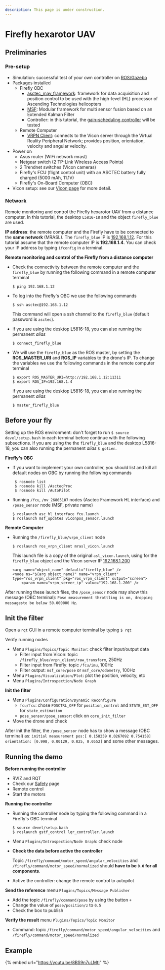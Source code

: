```yaml
---
description: This page is under construction.
---
```


# Firefly hexarotor UAV

## Preliminaries

### Pre-setup

* Simulation: successful test of your own controller on [ROS/Gazebo](http://gazebosim.org/)
* Packages installed
  * Firefly OBC
    * [asctec\_mav\_framework](https://github.com/MRASL/asctec_mav_framework): framework for data acquisition and position control to be used with the high-level \(HL\) processor of Ascending Technologies helicopters
    * [MSF](https://github.com/ethz-asl/ethzasl_msf): Modular framework for multi sensor fusion based  on an Extended Kalman Filter
    * Controller: in this tutorial, the [gain-scheduling controller](https://github.com/MRASL/gsft_control) will be tested
  * Remote Computer
    * [VRPN Client](/Equipment/Vicon/Usage): connects to the Vicon server through the Virtual Reality Peripheral Network; provides position, orientation, velocity and angular velocity.
* Power on
  * Asus router \(WiFi network mrasl\)
  * Netgear switch \(2 TP-Link Wireless Access Points\)
  * 2 Trendnet switches \(Vicon cameras\)
  * Firefly's FCU \(flight control unit\) with an ASCTEC battery fully charged \(5000 mAh, 11.1V\)
  * Firefly's On-Board Computer \(OBC\)
* Vicon setup: see our [Vicon page](../vicon/overview.md) for more detail.

### Network

Remote monitoring and control the Firefly hexarotor UAV from a distance computer. In this tutorial, the desktop `L5816-18` and the object `firefly_blue` are used.

**IP address**: the remote computer and the Firefly have to be connected to the **same network** \(MRASL\). The `firefly_blue` IP is [192.168.1.12](/Equipment/Networking/LAN.md). For this tutorial assume that the remote computer IP is **192.168.1.4**. You can check your IP address by typing `ifconfig` in a terminal.

**Remote monitoring and control of the Firefly from a distance computer**

* Check the connectivity between the remote computer and the `firefly_blue`  by running the following command in a remote computer terminal

  ```text
  $ ping 192.168.1.12
  ```

* To log into the Firefly's OBC we use the following commands

  ```text
  $ ssh asctec@192.168.1.12
  ```

  This command will open a ssh channel to the `firefly_blue` \(default password is `asctec`\). 

* If you are using the desktop L5816-18, you can also running the permanent _alias_ 

  ```text
  $ connect_firefly_blue
  ```

* We will use the `firefly_blue` as the ROS master, by setting the **ROS\_MASTER\_URI** and **ROS\_IP** variables to the drone's IP. To change the variables we use the following commands in the remote computer terminal

  ```text
  $ export ROS_MASTER_URI=http://192.168.1.12:11311
  $ export ROS_IP=192.168.1.4
  ```

  If you are using the desktop L5816-18, you can also running the permanent _alias_

  ```text
  $ master_firefly_blue
  ```

## Before your fly

Setting up the ROS environment: don't forget to run `$ source devel/setup.bash` in each terminal before continue with the following subsections. If you are using the the `firefly_blue` and the desktop L5816-18, you can also running the permanent _alias_ `$ gotien`.

**Firefly's OBC**

* If you want to implement your own controller, you should list and kill all default nodes on OBC by running the following commands

  ```text
   $ rosnode list
   $ rosnode kill /AsctecProc
   $ rosnode kill /AutoPilot
  ```

* Running `/fcu`, `/mv_26805107` nodes \(Asctec Framework HL interface\) and `/pose_sensor` node \(MSF, private name\)

  ```text
  $ roslaunch asc_hl_interface fcu.launch
  $ roslaunch msf_updates viconpos_sensor.launch
  ```

**Remote Computer**

* Running the `/firefly_blue/vrpn_client` node

  ```text
  $ roslaunch ros_vrpn_client mrasl_vicon.launch
  ```

  This launch file is a copy of the original `asl_vicon.launch`, using for the `firefly_blue` object and the Vicon server IP [192.168.1.200](/Equipment/Networking/LAN.md)

  ```text
  <arg name="object_name" default="firefly_blue" />
  <node ns="$(arg object_name)" name="vrpn_client" type="ros_vrpn_client" pkg="ros_vrpn_client" output="screen">
      <param name="vrpn_server_ip" value="192.168.1.200" />
  ```

After running these launch files, the `/pose_sensor` node may show this message \(OBC terminal\): `Pose measurement throttling is on, dropping messagesto be below 50.000000 Hz`.

## Init the filter

Open a `rqt` GUI in a remote computer terminal by typing `$ rqt`

Verify running nodes

* Menu `Plugins/Topics/Topic Monitor`: check filter input/output data
  * Filter input from Vicon: topic `/firefly_blue/vrpn_client/raw_transform`, 250Hz
  * Filter input from Firefly: topic `/fcu/imu`, 100Hz
  * Filter output: `msf_core/pose` or `msf_core/odometry`, 100Hz
* Menu `Plugins/Visualization/Plot`: plot the position, velocity, etc
* Menu `Plugins/Introspection/Node Graph`

**Init the filter**

* Menu `Plugins/Configuration/Dynamic Reconfigure`
  * `fcu/fcu`: chose `POSCTRL_OFF` for `position_control` and `STATE_EST_OFF` for `state_estimation`
  * `pose_sensor/pose_sensor`: click on `core_init_filter`
* Move the drone and check

After init the filter, the `/pose_sensor` node has to show a message \(OBC terminal\) as: `initial measurement pos:[ 0.158259 0.0267092 0.754158] orientation: [0.998, 0.00129, 0.025, 0.0552]` and some other messages.

## Running the demo

**Before running the controller**

* RVIZ and RQT
* Check our [Safety](/UAV/Safety) page
* Remote control
* Start the motors

**Running the controller**

* Running the controller node by typing the following command in a Firefly's OBC terminal

  ```text
  $ source devel/setup.bash
  $ roslaunch gstf_control lqr_controller.launch
  ```

* Menu `Plugins/Introspection/Node Graph`: check node
* **Check the data before active the controller**

  Topic `/firefly/command/motor_speed/angular_velocities` and `/firefly/command/motor_speed/normalized` should **have to be `0.0` for all components**.

* Active the controller: change the remote control to autopilot

**Send the reference** menu `Plugins/Topics/Message Publisher`

* Add the topic `/firefly/command/pose` by using the button `+`
* Change the value of `pose/position/z` to `0.5`
* Check the box to publish

**Verify the result** menu `Plugins/Topics/Topic Monitor`

* Command: topic `/firefly/command/motor_speed/angular_velocities` and `/firefly/command/motor_speed/normalized`

## Example

{% embed url="https://youtu.be/8BS9n7uLMtI" %}

